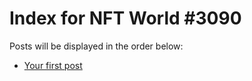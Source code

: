 # Index for NFT World #3090
Posts will be displayed in the order below:

- [Your first post](./001-first.md)

